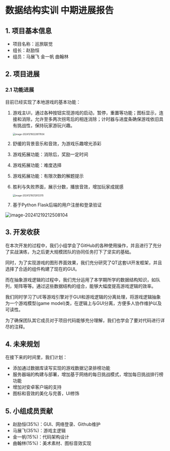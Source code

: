 # 数据结构实训 中期进展报告

## 1. 项目基本信息

- 项目名称：巡旅联觉
- 组长：赵励恒
- 组员：马展飞 金一帆 曲翰林

## 2. 项目进展

### 2.1 功能进展

目前已经实现了本地游戏的基本功能：

1. 游戏主UI，通过各种按钮实现游戏的启动，暂停，重置等功能；图标显示，连接和消除，允许至多两次拐弯后的相连消除；计时器与进度条确保游戏依旧具有挑战性，保持玩家游玩兴趣。

   <img src="C:\Users\stanl\AppData\Roaming\Typora\typora-user-images\image-20241219222617834.png" alt="image-20241219222617834" style="zoom:50%;" />

2. 舒缓的背景音乐和音效，为游戏乐趣增光添彩

3. 游戏拓展功能：消除后，奖励一定时间

4. 游戏拓展功能：难度选择

5. 游戏拓展功能：有限次数的解题提示

6. 胜利与失败界面，展示分数，播放音效，增加玩家成就感

   <img src="C:\Users\stanl\AppData\Roaming\Typora\typora-user-images\image-20241219212812315.png" alt="image-20241219212812315" style="zoom:50%;" />

7. 基于Python Flask后端的用户注册和登录验证

<img src="C:\Users\stanl\AppData\Roaming\Typora\typora-user-images\image-20241219212508104.png" alt="image-20241219212508104"  />



## 3. 开发收获

在本次开发的过程中，我们小组学会了GitHub的各种使用操作，并且进行了充分了实战演练，为之后更大规模团队的协同任务打下了坚实的基础。

同时，为了实现游戏的图形界面效果，我们充分研究了QT这套UI开发框架，并且选择了合适的组件构建了现在的GUI。

而在抽象游戏逻辑的过程中，我们充分运用了本学期所学的数据结构知识，如队列，矩阵等等。通过这些数据结构的组合，能够大幅度提高游戏逻辑的效率。

我们同时学习了UE等游戏引擎对于GUI和游戏逻辑的分离处理，将游戏逻辑抽象为一个游戏模型(game model)类，在逻辑上与GUI分离，方便多人协作维护以及可读性。

为了确保团队其它成员对于项目代码能够充分理解，我们也学会了要对代码进行详尽的注释。

## 4. 未来规划

在接下来的时间里，我们计划：

- 添加通过数据库读写实现的游戏数据记录排榜功能
- 服务器端的构建与部署，增加基于网络的每日挑战模式，增加每日挑战排行榜功能
- 增加对安卓客户端的支持
- 图标和音效的美化与完善，UI修饰

## 5. 小组成员贡献

- 赵励恒(35%)：GUI、网络登录、Github维护
- 马展飞(35%)：游戏主逻辑
- 金一帆(15%)：代码架构设计
- 曲翰林(15%)：美术素材、图标音效实现
